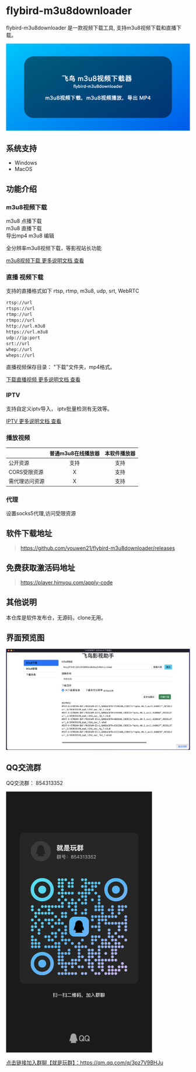 # flybird-m3u8downloader
flybird-m3u8downloader 是一款视频下载工具, 支持m3u8视频下载和直播下载。    

![flybird-m3u8downloader](flybird-m3u8.png)

## 系统支持
 - Windows 
 - MacOS

## 功能介绍
### m3u8视频下载
m3u8 点播下载  
m3u8 直播下载  
导出mp4
m3u8 编辑

全分辨率m3u8视频下载，等影视站长功能

[m3u8视频下载 更多说明文档 查看](doc/m3u8-download.md)

### 直播 视频下载
支持的直播格式如下
rtsp, rtmp, m3u8, udp, srt, WebRTC
```
rtsp://url
rtsps://url 
rtmp://url 
rtmps://url
http://url.m3u8 
https://url.m3u8
udp://ip:port
srt://url
whep://url
wheps://url
```

直播视频保存目录： "下载"文件夹，mp4格式。

[下载直播视频 更多说明文档 查看](doc/live-stream-record.md)

### IPTV
支持自定义iptv导入， iptv批量检测有无效等。

[IPTV 更多说明文档 查看](doc/iptv.md)

### 播放视频
|     |      普通m3u8在线播放器      |  本软件播放器 |
|----------|:-------------:|:------:|
| 公开资源 |   支持 | 支持 |
| CORS受限资源 |    X   |   支持 |
| 需代理访问资源 | X |    支持 |


### 代理
 设置socks5代理,访问受限资源

## 软件下载地址
> https://github.com/youwen21/flybird-m3u8downloader/releases

## 免费获取激活码地址
> https://player.himyou.com/apply-code

## 其他说明
本仓库是软件发布仓，无源码，clone无用。

## 界面预览图
<img src="download-preview.png" />  

## QQ交流群
QQ交流群： 854313352  

<img src="images/qrcode_1717081395364.jpg" width="400" />  

<a href="https://qm.qq.com/q/3pz7V9BHJu">点击链接加入群聊【就是玩群】：https://qm.qq.com/q/3pz7V9BHJu</a>
